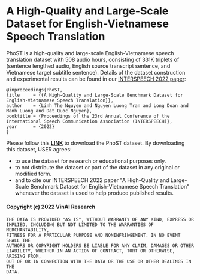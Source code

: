 # A High-Quality and Large-Scale Dataset for English-Vietnamese Speech Translation


PhoST is a high-quality and large-scale English-Vietnamese speech translation dataset with 508 audio hours, consisting of 331K triplets of (sentence lengthed audio, English source transcript sentence, and Vietnamese target subtitle sentence). Details of the dataset construction and experimental results can be found in our [INTERSPEECH 2022 paper](...):

	@inproceedings{PhoST,
    title     = {{A High-Quality and Large-Scale Benchmark Dataset for English-Vietnamese Speech Translation}},
    author    = {Linh The Nguyen and Nguyen Luong Tran and Long Doan and Manh Luong and Dat Quoc Nguyen},
    booktitle = {Proceedings of the 23rd Annual Conference of the International Speech Communication Association (INTERSPEECH)},
    year      = {2022}
    }
    
Please follow this [**LINK**](https://docs.google.com/forms/d/e/1FAIpQLSeKXJMnfHEH_JuVvMntN2QgTtpe7vTv0Np5RBMk01IuxfGxgw/viewform?fbclid=IwAR2lkxxHFEhY9a6INwqABzwstz-W7enH0LaFnGRymitowADMJ0nEbMLA6l4) to download the PhoST dataset. By downloading this dataset, USER agrees:
-   to use the dataset for research or educational purposes only.
-   to not distribute the dataset or part of the dataset in any original or modified form.
-   and to cite our INTERSPEECH 2022 paper "A High-Quality and Large-Scale Benchmark Dataset for English-Vietnamese Speech Translation" whenever the dataset is used to help produce published results.

#### Copyright (c) 2022 VinAI Research

	THE DATA IS PROVIDED "AS IS", WITHOUT WARRANTY OF ANY KIND, EXPRESS OR
	IMPLIED, INCLUDING BUT NOT LIMITED TO THE WARRANTIES OF MERCHANTABILITY,
	FITNESS FOR A PARTICULAR PURPOSE AND NONINFRINGEMENT. IN NO EVENT SHALL THE
	AUTHORS OR COPYRIGHT HOLDERS BE LIABLE FOR ANY CLAIM, DAMAGES OR OTHER
	LIABILITY, WHETHER IN AN ACTION OF CONTRACT, TORT OR OTHERWISE, ARISING FROM,
	OUT OF OR IN CONNECTION WITH THE DATA OR THE USE OR OTHER DEALINGS IN THE
	DATA.
